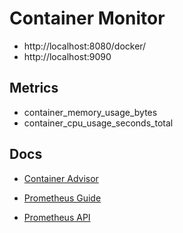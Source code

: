 # Container Monitor

- http://localhost:8080/docker/
- http://localhost:9090

## Metrics

- container_memory_usage_bytes
- container_cpu_usage_seconds_total

## Docs

- [Container Advisor](https://github.com/google/cadvisor/blob/master/docs/storage/prometheus.md)

- [Prometheus Guide](https://prometheus.io/docs/guides/cadvisor/)

- [Prometheus API](https://prometheus.io/docs/prometheus/latest/querying/basics/)

